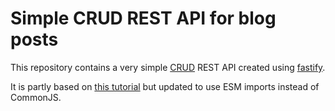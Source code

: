 # Simple CRUD REST API for blog posts

This repository contains a very simple [CRUD](https://en.wikipedia.org/wiki/Create,_read,_update_and_delete) REST API created using [fastify](https://www.fastify.io/).

It is partly based on [this tutorial](https://www.sitepoint.com/create-rest-api-fastify/) but updated to use ESM imports instead of CommonJS.